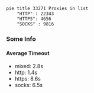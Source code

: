 
```mermaid
pie title 33271 Proxies in list
    "HTTP" : 22343
    "HTTPS": 4656
    "SOCKS" : 9816
```

### Some Info
#### Average Timeout

- mixed: 2.8s
- http: 1.4s
- https: 8.6s
- socks: 6.5s